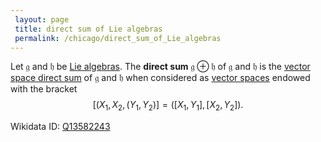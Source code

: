 ```yaml
---
 layout: page
 title: direct sum of Lie algebras
 permalink: /chicago/direct_sum_of_Lie_algebras
---
```

Let $\mathfrak g$ and $\mathfrak h$ be [Lie algebras](https://defsmath.github.io/DefsMath/Lie_algebra). The **direct sum** $\mathfrak g \oplus \mathfrak h$ of $\mathfrak g$ and $\mathfrak h$ is the [vector space direct sum](https://defsmath.github.io/DefsMath/direct_sum_of_vector_spaces) of $\mathfrak g$ and $\mathfrak h$ when considered as [vector spaces](https://defsmath.github.io/DefsMath/vector_space) endowed with the bracket $$[(X_1,X_2,(Y_1,Y_2)]=([X_1,Y_1],[X_2,Y_2]).$$

Wikidata ID: [Q13582243](https://www.wikidata.org/wiki/Q13582243)